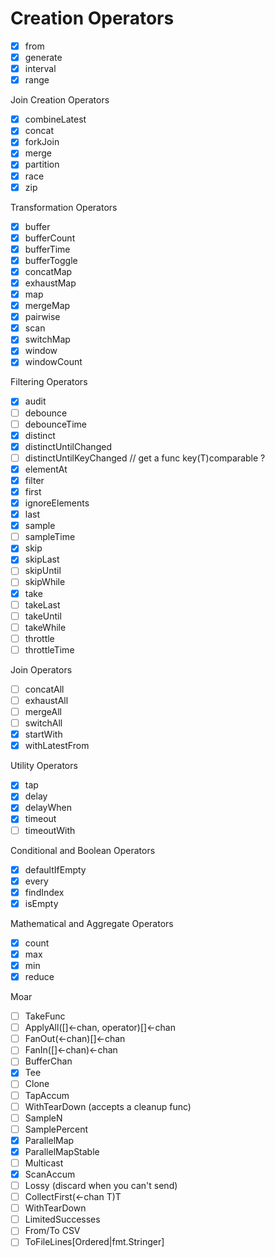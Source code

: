 # Creation Operators
* [x] from
* [x] generate
* [x] interval
* [x] range

Join Creation Operators

* [x] combineLatest
* [x] concat
* [x] forkJoin
* [x] merge
* [x] partition
* [x] race
* [x] zip

Transformation Operators

* [x] buffer
* [x] bufferCount
* [x] bufferTime
* [x] bufferToggle
* [x] concatMap
* [x] exhaustMap
* [x] map
* [x] mergeMap
* [x] pairwise
* [x] scan
* [x] switchMap
* [x] window
* [x] windowCount

Filtering Operators

* [x] audit
* [ ] debounce
* [ ] debounceTime
* [x] distinct
* [x] distinctUntilChanged
* [ ] distinctUntilKeyChanged // get a func key(T)comparable ?
* [x] elementAt
* [x] filter
* [x] first
* [x] ignoreElements
* [x] last
* [x] sample
* [ ] sampleTime
* [x] skip
* [x] skipLast
* [ ] skipUntil
* [ ] skipWhile
* [x] take
* [ ] takeLast
* [ ] takeUntil
* [ ] takeWhile
* [ ] throttle
* [ ] throttleTime

Join Operators

* [ ] concatAll
* [ ] exhaustAll
* [ ] mergeAll
* [ ] switchAll
* [x] startWith
* [x] withLatestFrom

Utility Operators

* [x] tap
* [x] delay
* [x] delayWhen
* [x] timeout
* [ ] timeoutWith

Conditional and Boolean Operators

* [x] defaultIfEmpty
* [x] every
* [x] findIndex
* [x] isEmpty

Mathematical and Aggregate Operators

* [x] count
* [x] max
* [x] min
* [x] reduce

Moar
* [ ] TakeFunc
* [ ] ApplyAll([]<-chan, operator)[]<-chan
* [ ] FanOut(<-chan)[]<-chan
* [ ] FanIn([]<-chan)<-chan
* [ ] BufferChan
* [x] Tee
* [ ] Clone
* [ ] TapAccum
* [ ] WithTearDown (accepts a cleanup func)
* [ ] SampleN
* [ ] SamplePercent
* [x] ParallelMap
* [x] ParallelMapStable
* [ ] Multicast
* [x] ScanAccum
* [ ] Lossy (discard when you can't send)
* [ ] CollectFirst(<-chan T)T
* [ ] WithTearDown
* [ ] LimitedSuccesses
* [ ] From/To CSV
* [ ] ToFileLines[Ordered|fmt.Stringer]